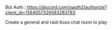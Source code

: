 Bot Auth : https://discord.com/oauth2/authorize?client_id=1364057326583283783

Create a general and raid-boss chat room to play
